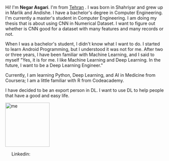 Hi! I'm **Negar Asgari**. I'm from [Tehran](https://en.wikipedia.org/wiki/Tehran) . I was born in Shahriyar and grew up in Marlik and Andishe. I have a bachelor's degree in Computer Engineering. I'm currently a master's student in Computer Engineering. I am doing my thesis that is about using CNN in Numerical Dataset. I want to figure out whether is CNN good for a dataset with many features and many records or not.


When I was a bachelor's student, I didn't know what I want to do. I started to learn Android Programming, but I understood it was not for me.  After two or three years, I have been familiar with Machine Learning, and I said to myself  "Yes, it is for me. I like Machine Learning and Deep Learning. In the future, I want to be a Deep Learning Engineer."

Currently, I am learning Python, Deep Learning, and AI in Medicine from Coursera; I am a little familiar with R from Codeacademy. 

I have decided to be an export person in DL. I want to use DL to help people that have a good and easy life.




<a href="https://ibb.co/DkjhHTN"><img src="https://i.ibb.co/3WP29Qw/me.png" alt="me" width=140 border="0"></a>

&nbsp;&nbsp;&nbsp;&nbsp;&nbsp;Linkedin:

